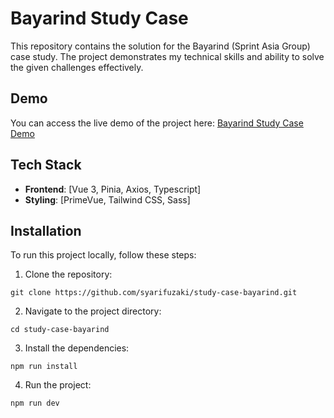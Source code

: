 # Bayarind Study Case

This repository contains the solution for the Bayarind (Sprint Asia Group) case study. The project demonstrates my technical skills and ability to solve the given challenges effectively.

## Demo

You can access the live demo of the project here: [Bayarind Study Case Demo](https://study-case-bayarind-syarifuzakis-projects.vercel.app/)

## Tech Stack

- **Frontend**: [Vue 3, Pinia, Axios, Typescript]
- **Styling**: [PrimeVue, Tailwind CSS, Sass]

## Installation

To run this project locally, follow these steps:

1. Clone the repository:

```
git clone https://github.com/syarifuzaki/study-case-bayarind.git
```

2. Navigate to the project directory:

```
cd study-case-bayarind
```

3. Install the dependencies:

```
npm run install
```

4. Run the project:

```
npm run dev
```
